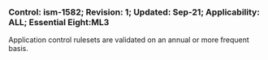 ### Control: ism-1582; Revision: 1; Updated: Sep-21; Applicability: ALL; Essential Eight:ML3
<p>Application control rulesets are validated on an annual or more frequent basis.</p>